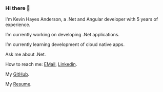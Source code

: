 ### Hi there 👋

I'm Kevin Hayes Anderson, a .Net and Angular developer with 5 years of experience.

I’m currently working on developing .Net applications.

I’m currently learning development of cloud native apps.

Ask me about .Net.

How to reach me: [EMail](mailto:kevinhayesanderson@gmail.com), [Linkedin](https://www.linkedin.com/in/kevinhayesanderson/).

My [GitHub](https://github.com/kevinhayesanderson).

My [Resume](Resume.pdf).
